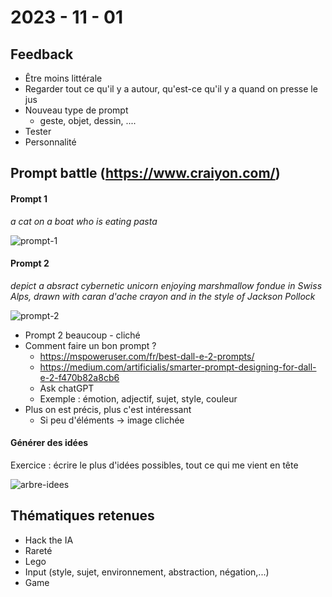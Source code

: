 # 2023 - 11 - 01

## Feedback

- Être moins littérale
- Regarder tout ce qu'il y a autour, qu'est-ce qu'il y a quand on presse le jus
- Nouveau type de prompt
  - geste, objet, dessin, ....
- Tester 
- Personnalité



## Prompt battle (https://www.craiyon.com/)

#### Prompt 1

*a cat on a boat who is eating pasta*

![prompt-1](C:\Users\leyla\Desktop\head-md-future-of-drawing\process\2023-11-01\images\prompt-1.png)

#### Prompt 2

*depict a absract cybernetic unicorn enjoying marshmallow fondue in Swiss Alps, drawn with caran d'ache crayon and in the style of Jackson Pollock*

![prompt-2](C:\Users\leyla\Desktop\head-md-future-of-drawing\process\2023-11-01\images\prompt-2.png)

- Prompt 2 beaucoup - cliché 
- Comment faire un bon prompt ? 
  - https://mspoweruser.com/fr/best-dall-e-2-prompts/
  - https://medium.com/artificialis/smarter-prompt-designing-for-dall-e-2-f470b82a8cb6
  - Ask chatGPT
  - Exemple : émotion, adjectif, sujet, style, couleur
- Plus on est précis, plus c'est intéressant
  - Si peu d'éléments -> image clichée



#### Générer des idées 

Exercice : écrire le plus d'idées possibles, tout ce qui me vient en tête

![arbre-idees](C:\Users\leyla\Desktop\head-md-future-of-drawing\process\2023-11-01\images\arbre-idees.jpeg)



## Thématiques retenues

- Hack the IA
- Rareté
- Lego
- Input (style, sujet, environnement, abstraction, négation,...)
- Game